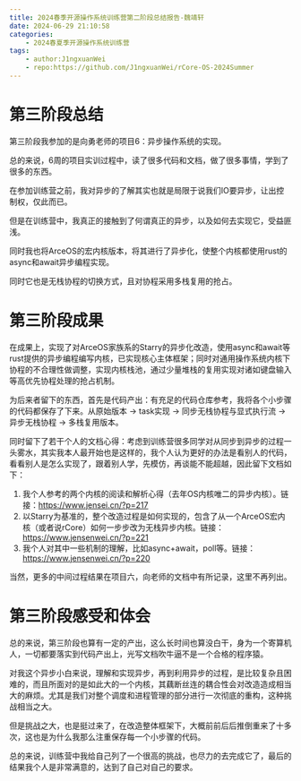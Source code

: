 ```yaml
---
title: 2024春季开源操作系统训练营第二阶段总结报告-魏靖轩
date: 2024-06-29 21:10:58
categories:
    - 2024春夏季开源操作系统训练营
tags:
    - author:J1ngxuanWei
    - repo:https://github.com/J1ngxuanWei/rCore-OS-2024Summer
---
```



# 第三阶段总结

第三阶段我参加的是向勇老师的项目6：异步操作系统的实现。

总的来说，6周的项目实训过程中，读了很多代码和文档，做了很多事情，学到了很多的东西。

在参加训练营之前，我对异步的了解其实也就是局限于说我们IO要异步，让出控制权，仅此而已。

但是在训练营中，我真正的接触到了何谓真正的异步，以及如何去实现它，受益匪浅。

同时我也将ArceOS的宏内核版本，将其进行了异步化，使整个内核都使用rust的async和await异步编程实现。

同时它也是无栈协程的切换方式，且对协程采用多栈复用的抢占。

# 第三阶段成果

在成果上，实现了对ArceOS家族系的Starry的异步化改造，使用async和await等rust提供的异步编程编写内核，已实现核心主体框架；同时对通用操作系统内核下协程的不合理性做调整，实现内核栈池，通过少量堆栈的复用实现对诸如键盘输入等高优先协程处理的抢占机制。

为后来者留下的东西，首先是代码产出：有充足的代码仓库参考，我将各个小步骤的代码都保存了下来。从原始版本 -> task实现 -> 同步无栈协程与显式执行流 -> 异步无栈协程 -> 多栈复用版本。

同时留下了若干个人的文档心得：考虑到训练营很多同学对从同步到异步的过程一头雾水，其实我本人最开始也是这样的，我个人认为更好的办法是看别人的代码，看看别人是怎么实现了，跟着别人学，先模仿，再谈能不能超越，因此留下文档如下：

1. 我个人参考的两个内核的阅读和解析心得（去年OS内核唯二的异步内核）。链接：https://www.jensei.cn/?p=217
2. 以Starry为基准的，整个改造过程是如何实现的，包含了从一个ArceOS宏内核（或者说rCore）如何一步步改为无栈异步内核。链接：https://www.jensenwei.cn/?p=221
3. 我个人对其中一些机制的理解，比如async+await，poll等。链接：https://www.jensenwei.cn/?p=220

当然，更多的中间过程结果在项目六，向老师的文档中有所记录，这里不再列出。

# 第三阶段感受和体会

总的来说，第三阶段也算有一定的产出，这么长时间也算没白干，身为一个寄算机人，一切都要落实到代码产出上，光写文档吹牛逼不是一个合格的程序猿。

对我这个异步小白来说，理解和实现异步，再到利用异步的过程，是比较复杂且困难的，而且所面对的是如此大的一个内核，其藕断丝连的耦合性会对改造造成相当大的麻烦。尤其是我们对整个调度和进程管理的部分进行一次彻底的重构，这种挑战相当之大。

但是挑战之大，也是挺过来了，在改造整体框架下，大概前前后后推倒重来了十多次，这也是为什么我那么注重保存每一个小步骤的代码。

总的来说，训练营中我给自己列了一个很高的挑战，也尽力的去完成它了，最后的结果我个人是非常满意的，达到了自己对自己的要求。


































